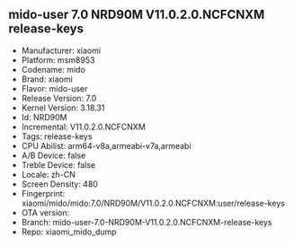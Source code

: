 ## mido-user 7.0 NRD90M V11.0.2.0.NCFCNXM release-keys
- Manufacturer: xiaomi
- Platform: msm8953
- Codename: mido
- Brand: xiaomi
- Flavor: mido-user
- Release Version: 7.0
- Kernel Version: 3.18.31
- Id: NRD90M
- Incremental: V11.0.2.0.NCFCNXM
- Tags: release-keys
- CPU Abilist: arm64-v8a,armeabi-v7a,armeabi
- A/B Device: false
- Treble Device: false
- Locale: zh-CN
- Screen Density: 480
- Fingerprint: xiaomi/mido/mido:7.0/NRD90M/V11.0.2.0.NCFCNXM:user/release-keys
- OTA version: 
- Branch: mido-user-7.0-NRD90M-V11.0.2.0.NCFCNXM-release-keys
- Repo: xiaomi_mido_dump
